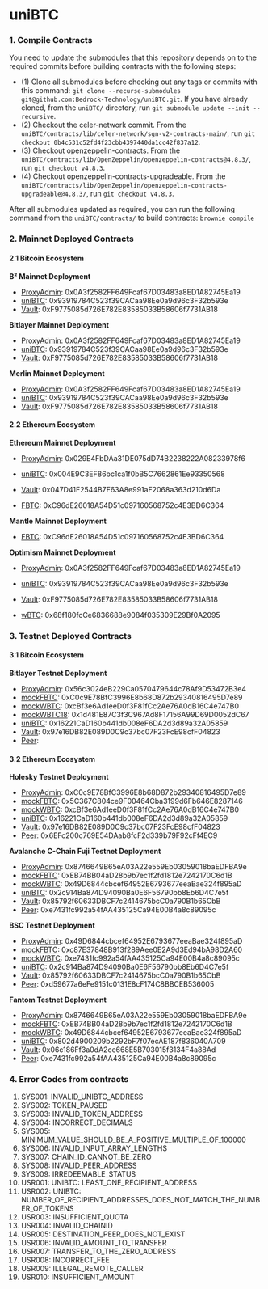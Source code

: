 # uniBTC


### 1. Compile Contracts
You need to update the submodules that this repository depends on to the required commits before building contracts with the following steps:

- (1) Clone all submodules before checking out any tags or commits with this command: `git clone --recurse-submodules git@github.com:Bedrock-Technology/uniBTC.git`. If you have already cloned, from the `uniBTC/` directory, run `git submodule update --init --recursive`. <br>
- (2) Checkout the celer-network commit. From the `uniBTC/contracts/lib/celer-network/sgn-v2-contracts-main/`, run `git checkout 0b4c531c52fd4f23cbb4397440da1cc42f837a12`. <br>
- (3) Checkout openzeppelin-contracts. From the `uniBTC/contracts/lib/OpenZeppelin/openzeppelin-contracts@4.8.3/`, run `git checkout v4.8.3`. <br>
- (4) Checkout openzeppelin-contracts-upgradeable. From the `uniBTC/contracts/lib/OpenZeppelin/openzeppelin-contracts-upgradeable@4.8.3/`, run `git checkout v4.8.3`. <br>

After all submodules updated as required, you can run the following command from the `uniBTC/contracts/` to build contracts: `brownie compile`

### 2. Mainnet Deployed Contracts
#### 2.1 Bitcoin Ecosystem
**B² Mainnet Deployment**
- [ProxyAdmin](https://explorer.bsquared.network/address/0x0A3f2582FF649Fcaf67D03483a8ED1A82745Ea19): 0x0A3f2582FF649Fcaf67D03483a8ED1A82745Ea19
- [uniBTC](https://explorer.bsquared.network/address/0x93919784C523f39CACaa98Ee0a9d96c3F32b593e): 0x93919784C523f39CACaa98Ee0a9d96c3F32b593e
- [Vault](https://explorer.bsquared.network/address/0xF9775085d726E782E83585033B58606f7731AB18): 0xF9775085d726E782E83585033B58606f7731AB18

**Bitlayer Mainnet Deployment**
- [ProxyAdmin](https://www.btrscan.com/address/0x0a3f2582ff649fcaf67d03483a8ed1a82745ea19?tab=Transactions): 0x0A3f2582FF649Fcaf67D03483a8ED1A82745Ea19
- [uniBTC](https://www.btrscan.com/address/0x93919784C523f39CACaa98Ee0a9d96c3F32b593e?tab=Transactions): 0x93919784C523f39CACaa98Ee0a9d96c3F32b593e
- [Vault](https://www.btrscan.com/address/0xF9775085d726E782E83585033B58606f7731AB18?tab=Transactions): 0xF9775085d726E782E83585033B58606f7731AB18

**Merlin Mainnet Deployment**
- [ProxyAdmin](https://scan.merlinchain.io/address/0x0A3f2582FF649Fcaf67D03483a8ED1A82745Ea19): 0x0A3f2582FF649Fcaf67D03483a8ED1A82745Ea19
- [uniBTC](https://scan.merlinchain.io/address/0x93919784C523f39CACaa98Ee0a9d96c3F32b593e): 0x93919784C523f39CACaa98Ee0a9d96c3F32b593e
- [Vault](https://scan.merlinchain.io/address/0xF9775085d726E782E83585033B58606f7731AB18): 0xF9775085d726E782E83585033B58606f7731AB18

#### 2.2 Ethereum Ecosystem
**Ethereum Mainnet Deployment**
- [ProxyAdmin](https://etherscan.io/address/0x029E4FbDAa31DE075dD74B2238222A08233978f6): 0x029E4FbDAa31DE075dD74B2238222A08233978f6
- [uniBTC](https://etherscan.io/address/0x004e9c3ef86bc1ca1f0bb5c7662861ee93350568): 0x004E9C3EF86bc1ca1f0bB5C7662861Ee93350568
- [Vault](https://etherscan.io/address/0x047d41f2544b7f63a8e991af2068a363d210d6da): 0x047D41F2544B7F63A8e991aF2068a363d210d6Da


- [FBTC](https://etherscan.io/address/0xc96de26018a54d51c097160568752c4e3bd6c364): 0xC96dE26018A54D51c097160568752c4E3BD6C364

**Mantle Mainnet Deployment**
- [FBTC](https://mantlescan.xyz/address/0xc96de26018a54d51c097160568752c4e3bd6c364): 0xC96dE26018A54D51c097160568752c4E3BD6C364

**Optimism Mainnet Deployment**
- [ProxyAdmin](https://optimistic.etherscan.io/address/0x0A3f2582FF649Fcaf67D03483a8ED1A82745Ea19): 0x0A3f2582FF649Fcaf67D03483a8ED1A82745Ea19
- [uniBTC](https://optimistic.etherscan.io/address/0x93919784C523f39CACaa98Ee0a9d96c3F32b593e): 0x93919784C523f39CACaa98Ee0a9d96c3F32b593e
- [Vault](https://optimistic.etherscan.io/address/0xF9775085d726E782E83585033B58606f7731AB18): 0xF9775085d726E782E83585033B58606f7731AB18


- [wBTC](https://optimistic.etherscan.io/address/0x68f180fcCe6836688e9084f035309E29Bf0A2095): 0x68f180fcCe6836688e9084f035309E29Bf0A2095


### 3. Testnet Deployed Contracts
#### 3.1 Bitcoin Ecosystem
**Bitlayer Testnet Deployment**
- [ProxyAdmin](https://testnet.btrscan.com/address/0x56c3024eb229ca0570479644c78af9d53472b3e4?tab=Transactions): 0x56c3024eB229Ca0570479644c78Af9D53472B3e4
- [mockFBTC](https://testnet.btrscan.com/address/0xC0c9E78BfC3996E8b68D872b29340816495D7e89?tab=Transactions): 0xC0c9E78BfC3996E8b68D872b29340816495D7e89
- [mockWBTC](https://testnet.btrscan.com/address/0xcBf3e6Ad1eeD0f3F81fCc2Ae76A0dB16C4e747B0?tab=Transactions): 0xcBf3e6Ad1eeD0f3F81fCc2Ae76A0dB16C4e747B0
- [mockWBTC18](https://testnet.btrscan.com/address/0x1d481E87C3f3C967Ad8F17156A99D69D0052dC67?tab=Transactions): 0x1d481E87C3f3C967Ad8F17156A99D69D0052dC67
- [uniBTC](https://testnet.btrscan.com/address/0x16221CaD160b441db008eF6DA2d3d89a32A05859?tab=Transactions): 0x16221CaD160b441db008eF6DA2d3d89a32A05859
- [Vault](https://testnet.btrscan.com/address/0x97e16DB82E089D0C9c37bc07F23FcE98cfF04823?tab=Transactions): 0x97e16DB82E089D0C9c37bc07F23FcE98cfF04823
- [Peer](): 

#### 3.2 Ethereum Ecosystem
**Holesky Testnet Deployment**
- [ProxyAdmin](https://holesky.etherscan.io/address/0xC0c9E78BfC3996E8b68D872b29340816495D7e89): 0xC0c9E78BfC3996E8b68D872b29340816495D7e89
- [mockFBTC](https://holesky.etherscan.io/address/0x5C367C804ce9F00464Cba3199d6Fb646E8287146): 0x5C367C804ce9F00464Cba3199d6Fb646E8287146
- [mockWBTC](https://holesky.etherscan.io/address/0xcBf3e6Ad1eeD0f3F81fCc2Ae76A0dB16C4e747B0): 0xcBf3e6Ad1eeD0f3F81fCc2Ae76A0dB16C4e747B0
- [uniBTC](https://holesky.etherscan.io/address/0x16221CaD160b441db008eF6DA2d3d89a32A05859): 0x16221CaD160b441db008eF6DA2d3d89a32A05859
- [Vault](https://holesky.etherscan.io/address/0x97e16DB82E089D0C9c37bc07F23FcE98cfF04823): 0x97e16DB82E089D0C9c37bc07F23FcE98cfF04823
- [Peer](https://holesky.etherscan.io/address/0x6EFc200c769E54DAab8fcF2d339b79F92cFf4EC9): 0x6EFc200c769E54DAab8fcF2d339b79F92cFf4EC9


**Avalanche C-Chain Fuji Testnet Deployment**
- [ProxyAdmin](https://testnet.snowtrace.io/address/0x8746649B65eA03A22e559Eb03059018baEDFBA9e): 0x8746649B65eA03A22e559Eb03059018baEDFBA9e
- [mockFBTC](https://testnet.snowtrace.io/address/0xEB74BB04aD28b9b7ec1f2fd1812e7242170C6d1B): 0xEB74BB04aD28b9b7ec1f2fd1812e7242170C6d1B
- [mockWBTC](https://testnet.snowtrace.io/address/0x49D6844cbcef64952E6793677eeaBae324f895aD): 0x49D6844cbcef64952E6793677eeaBae324f895aD
- [uniBTC](https://testnet.snowtrace.io/address/0x2c914Ba874D94090Ba0E6F56790bb8Eb6D4C7e5f): 0x2c914Ba874D94090Ba0E6F56790bb8Eb6D4C7e5f
- [Vault](https://testnet.snowtrace.io/address/0x85792f60633DBCF7c2414675bcC0a790B1b65CbB): 0x85792f60633DBCF7c2414675bcC0a790B1b65CbB
- [Peer](https://testnet.snowtrace.io/address/0xe7431fc992a54fAA435125Ca94E00B4a8c89095c): 0xe7431fc992a54fAA435125Ca94E00B4a8c89095c


**BSC Testnet Deployment**
- [ProxyAdmin](https://testnet.bscscan.com/address/0x49D6844cbcef64952E6793677eeaBae324f895aD): 0x49D6844cbcef64952E6793677eeaBae324f895aD
- [mockFBTC](https://testnet.bscscan.com/address/0xc87E37848B913f289Aee0E2A9d3Ed94bA98D2A60): 0xc87E37848B913f289Aee0E2A9d3Ed94bA98D2A60
- [mockWBTC](https://testnet.bscscan.com/address/0xe7431fc992a54faa435125ca94e00b4a8c89095c): 0xe7431fc992a54fAA435125Ca94E00B4a8c89095c
- [uniBTC](https://testnet.bscscan.com/address/0x2c914ba874d94090ba0e6f56790bb8eb6d4c7e5f): 0x2c914Ba874D94090Ba0E6F56790bb8Eb6D4C7e5f
- [Vault](https://testnet.bscscan.com/address/0x85792f60633dbcf7c2414675bcc0a790b1b65cbb): 0x85792f60633DBCF7c2414675bcC0a790B1b65CbB
- [Peer](https://testnet.bscscan.com/address/0xd59677a6efe9151c0131e8cf174c8bbceb536005): 0xd59677a6eFe9151c0131E8cF174C8BBCEB536005


**Fantom Testnet Deployment**
- [ProxyAdmin](https://testnet.ftmscan.com/address/0x8746649B65eA03A22e559Eb03059018baEDFBA9e): 0x8746649B65eA03A22e559Eb03059018baEDFBA9e
- [mockFBTC](https://testnet.ftmscan.com/address/0xeb74bb04ad28b9b7ec1f2fd1812e7242170c6d1b): 0xEB74BB04aD28b9b7ec1f2fd1812e7242170C6d1B
- [mockWBTC](https://testnet.ftmscan.com/address/0x49d6844cbcef64952e6793677eeabae324f895ad): 0x49D6844cbcef64952E6793677eeaBae324f895aD
- [uniBTC](https://testnet.ftmscan.com/address/0x802d4900209b2292bf7f07ecae187f836040a709): 0x802d4900209b2292bF7f07ecAE187f836040A709
- [Vault](https://testnet.ftmscan.com/address/0x06c186ff3a0da2ce668e5b703015f3134f4a88ad): 0x06c186Ff3a0dA2ce668E5B703015f3134F4a88Ad
- [Peer](https://testnet.ftmscan.com/address/0xe7431fc992a54faa435125ca94e00b4a8c89095c): 0xe7431fc992a54fAA435125Ca94E00B4a8c89095c

### 4. Error Codes from contracts
1. SYS001: INVALID_UNIBTC_ADDRESS
1. SYS002: TOKEN_PAUSED
1. SYS003: INVALID_TOKEN_ADDRESS
1. SYS004: INCORRECT_DECIMALS
1. SYS005: MINIMUM_VALUE_SHOULD_BE_A_POSITIVE_MULTIPLE_OF_100000
1. SYS006: INVALID_INPUT_ARRAY_LENGTHS
1. SYS007: CHAIN_ID_CANNOT_BE_ZERO
1. SYS008: INVALID_PEER_ADDRESS
1. SYS009: IRREDEEMABLE_STATUS
1. USR001: UNIBTC: LEAST_ONE_RECIPIENT_ADDRESS
1. USR002: UNIBTC: NUMBER_OF_RECIPIENT_ADDRESSES_DOES_NOT_MATCH_THE_NUMBER_OF_TOKENS
1. USR003: INSUFFICIENT_QUOTA
1. USR004: INVALID_CHAINID
1. USR005: DESTINATION_PEER_DOES_NOT_EXIST
1. USR006: INVALID_AMOUNT_TO_TRANSFER
1. USR007: TRANSFER_TO_THE_ZERO_ADDRESS
1. USR008: INCORRECT_FEE
1. USR009: ILLEGAL_REMOTE_CALLER
2. USR010: INSUFFICIENT_AMOUNT
